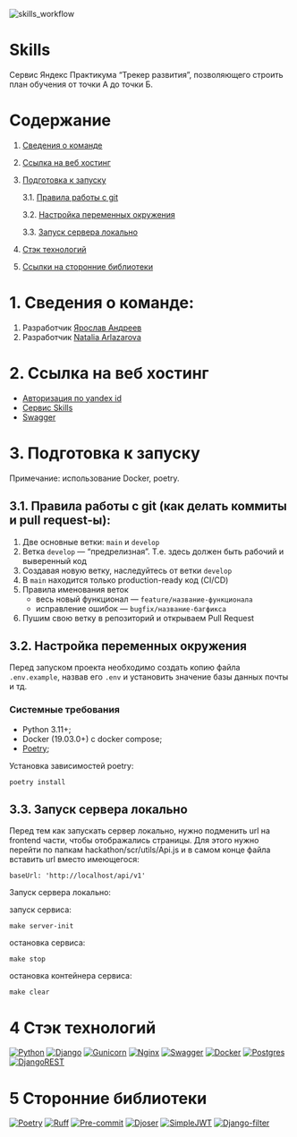 ![skills_workflow](https://github.com/D4rkLght/Skills/actions/workflows/Deploy.yml/badge.svg)
# Skills

Cервис Яндекс Практикума “Трекер развития”, позволяющего строить план обучения от точки А до точки Б.

# Содержание

1. [Cведения о команде](#info)
2. [Cсылка на веб хостинг](#host)
3. [Подготовка к запуску](#start)

    3.1. [Правила работы с git](#git)

    3.2. [Настройка переменных окружения](#env)

    3.3. [Запуск сервера локально](#local)

4. [Cтэк технологий](#stack)
5. [Cсылки на сторонние библиотеки](#library)


# 1. Cведения о команде: <a id="info"></a>

1. Разработчик [Ярослав Андреев](https://github.com/D4rkLght)
2. Разработчик [Natalia Arlazarova](https://github.com/sic15)

# 2. Cсылка на веб хостинг <a id="host"></a>

- [Авторизация по yandex id](http://skills.sytes.net/accounts/yandex/login)
- [Сервис Skills](http://skills.sytes.net)
- [Swagger](http://skills.sytes.net/api/v1/swagger/)

# 3. Подготовка к запуску <a id="start"></a>

Примечание: использование Docker, poetry.

## 3.1. Правила работы с git (как делать коммиты и pull request-ы)<a id="git"></a>:

1. Две основные ветки: `main` и `develop`
2. Ветка `develop` — “предрелизная”. Т.е. здесь должен быть рабочий и выверенный код
3. Создавая новую ветку, наследуйтесь от ветки `develop`
4. В `main` находится только production-ready код (CI/CD)
5. Правила именования веток
   - весь новый функционал — `feature/название-функционала`
   - исправление ошибок — `bugfix/название-багфикса`
6. Пушим свою ветку в репозиторий и открываем Pull Request


## 3.2. Настройка переменных окружения <a id="env"></a>

Перед запуском проекта необходимо создать копию файла
```.env.example```, назвав его ```.env``` и установить значение базы данных почты и тд.

### Системные требования
- Python 3.11+;
- Docker (19.03.0+) c docker compose;
- [Poetry](https://python-poetry.org/docs/#installing-with-the-official-installer);

Установка зависимостей poetry:

```shell
poetry install
```

## 3.3. Запуск сервера локально <a id="local"></a>

Перед тем как запускать сервер локально, нужно подменить url на frontend части, чтобы отображались страницы.
Для этого нужно перейти по папкам hackathon/scr/utils/Api.js и в самом конце файла вставить url вместо имеющегося:
```shell
baseUrl: 'http://localhost/api/v1'
```

Запуск сервера локально:

запуск сервиса:
```shell
make server-init
```

остановка сервиса:
```shell
make stop
```

остановка контейнера сервиса:
```shell
make clear
```

# 4 Cтэк технологий <a id="stack"></a>

[![Python](https://img.shields.io/badge/python-3670A0?style=for-the-badge&logo=python&logoColor=ffdd54)](https://www.python.org/)
[![Django](https://img.shields.io/badge/django-%23092E20.svg?style=for-the-badge&logo=django&logoColor=white)](https://www.djangoproject.com/)
[![Gunicorn](https://img.shields.io/badge/gunicorn-%298729.svg?style=for-the-badge&logo=gunicorn&logoColor=white)](https://gunicorn.org/)
[![Nginx](https://img.shields.io/badge/nginx-%23009639.svg?style=for-the-badge&logo=nginx&logoColor=white)](https://nginx.org/ru/)
[![Swagger](https://img.shields.io/badge/-Swagger-%23Clojure?style=for-the-badge&logo=swagger&logoColor=white)](https://swagger.io/)
[![Docker](https://img.shields.io/badge/Docker-2CA5E0?style=for-the-badge&logo=docker&logoColor=white)](https://hub.docker.com/)
[![Postgres](https://img.shields.io/badge/postgres-%23316192.svg?style=for-the-badge&logo=postgresql&logoColor=white)](https://www.postgresql.org/)
[![DjangoREST](https://img.shields.io/badge/DJANGO-REST-ff1709?style=for-the-badge&logo=django&logoColor=white&color=ff1709&labelColor=gray)](https://www.django-rest-framework.org/)

# 5 Cторонние библиотеки <a id="library"></a>
[![Poetry](https://img.shields.io/badge/Poetry-464646?style=flat-square&logo=Poetry)](https://python-poetry.org/)
[![Ruff](https://img.shields.io/badge/Ruff-464646?style=flat-square&logo=Ruff)](https://docs.astral.sh/ruff/)
[![Pre-commit](https://img.shields.io/badge/Pre-commit-464646?style=flat-square&logo=Pre-commit)](https://pre-commit.com/)
[![Djoser](https://img.shields.io/badge/Djoser-464646?style=flat-square&logo&color=yellow)](https://github.com/sunscrapers/djoser)
[![SimpleJWT](https://img.shields.io/badge/SimpleJWT-464646?style=flat-square&logo&color=green)](https://django-rest-framework-simplejwt.readthedocs.io/en/latest/)
[![Django-filter](https://img.shields.io/badge/Django-filter-464646?style=flat-square&logo&color=blue)](https://django-filter.readthedocs.io/en/stable/)